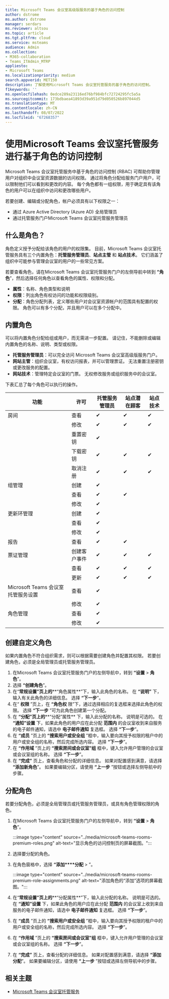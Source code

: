 ```yaml
---
title: Microsoft Teams 会议室高级版服务的基于角色的访问控制
author: dstrome
ms.author: dstrome
manager: serdars
ms.reviewer: altsou
ms.topic: article
ms.tgt.pltfrm: cloud
ms.service: msteams
audience: Admin
ms.collection:
- M365-collaboration
- Teams_ITAdmin_MTRP
appliesto:
- Microsoft Teams
ms.localizationpriority: medium
search.appverid: MET150
description: 了解使用Microsoft Teams 会议室托管服务的基于角色的访问控制。
f1keywords: ''
ms.openlocfilehash: 0edce289a23116ed76bf984bfc72724295fc5a5a
ms.sourcegitcommit: 173bdbaea41893d39a951d79d050526b897044d5
ms.translationtype: MT
ms.contentlocale: zh-CN
ms.lasthandoff: 08/07/2022
ms.locfileid: "67268357"
---
```

# <a name="role-based-access-control-with-the-microsoft-teams-rooms-managed-service"></a>使用Microsoft Teams 会议室托管服务进行基于角色的访问控制

Microsoft Teams 会议室托管服务中基于角色的访问控制 (RBAC) 可帮助你管理用户对组织中会议室资源数据的访问权限。 通过将角色分配给服务门户用户，可以限制他们可以看到和更改的内容。 每个角色都有一组权限，用于确定具有该角色的用户可以在组织中访问和更改哪些用户。

若要创建、编辑或分配角色，帐户必须具有以下权限之一：

- 通过 Azure Active Directory (Azure AD) 全局管理员
- 通过托管服务门户Microsoft Teams 会议室托管服务管理员

## <a name="what-is-a-role"></a>什么是角色？

角色定义授予分配给该角色的用户的权限集。 目前，Microsoft Teams 会议室托管服务具有三个内置角色：**托管服务管理员**、**站点主管** 和 **站点技术**。 它们涵盖了组织中可能参与管理会议室的用户的一些常见方案。

若要查看角色，请在Microsoft Teams 会议室托管服务门户的左侧导航中转到 **“角色**”，然后选择任何角色以查看角色的属性、权限和分配。  

- **属性**：名称、角色类型和说明
- **权限**：列出角色有权访问的功能和权限级别。
- **分配**：角色分配列表，定义哪些用户对会议室资源帐户的范围具有配置的权限。 角色可以有多个分配，并且用户可以在多个分配中。

## <a name="built-in-roles"></a>内置角色

可以将内置角色分配给组或用户，而无需进一步配置。 请记住，不能删除或编辑内置角色的名称、说明、类型或权限。

- **托管服务管理员**：可以完全访问 Microsoft Teams 会议室高级版服务门户。
- **网站主管**：组织会议室，有权访问报表，并可以管理票证。 无法重置注册密钥或更改服务的配置。  
- **网站技术**：管理特定会议室的门票。 无权修改服务或组织服务中的会议室。

下表汇总了每个角色可以执行的操作。

|功能 |许可 |托管服务管理员  |站点潜在顾客  |站点技术  |
|---------|---------|---------|---------|---------|
|房间     |查看        |&#10004;           |&#10004;           |&#10004;  |
|    |修改         |&#10004;           |&#10004;           |&#10004; |
|    |重置密钥         |&#10004;           |         ||
|    |下载密钥         |&#10004;           |&#10004;          |&#10004; |
|    |取消注册         |&#10004;           |&#10004;           |&#10004; |
|组管理   |创建         |&#10004;           |           ||
|    |查看       |&#10004;          |&#10004;           ||
|    |修改         |&#10004;           |           ||
|更新环管理    |创建         |&#10004;           |           ||
|    |查看         |&#10004;           |           ||
|    |修改         |&#10004;           |           ||
|报告   |查看        |&#10004;           |&#10004;           ||
|票证管理   |创建客户事件         |&#10004;           |&#10004;           |&#10004;  |
|    |查看         |&#10004;           |&#10004;           |&#10004;  |
|    |更新         |&#10004;           |&#10004;           |&#10004;  |
|Microsoft Teams 会议室托管服务设置    |查看         |&#10004;           |         ||
|    |修改        |&#10004;           |         ||
|角色管理    |查看         |&#10004;           |         ||
|    |修改         |&#10004;           |         ||

## <a name="create-a-custom-role"></a>创建自定义角色

如果内置角色不符合组织需求，则可以根据需要创建角色并配置其权限。 若要创建角色，必须是全局管理员或托管服务管理员。 

1. 在Microsoft Teams 会议室托管服务门户的左侧导航中，转到 **“设置** > **角色**”。
2. 选择 **“创建角色**”。
3. 在“**常规设置”页上的****“角色属性**”下，输入此角色的名称。 在 **“说明”** 下，输入有关此角色的详细信息。 选择 **“下一步**”。
4. 在“ **权限** ”页上，在 **“角色权** 限”下，通过选择相应的复选框来选择此角色的权限。 选择 **“下一步** ”可为此角色创建第一个分配。
5. 在 **“分配”页上的****“分配”属性** 下，输入此分配的名称。 说明是可选的。 在 **“通知”设置** 下，如果此角色的用户应在此分配 **范围内** 的会议室收到来自服务的电子邮件通知，请选中 **电子邮件通知** 复选框。 选择 **“下一步**”。
6. 在 **“成员** ”页上的 **“搜索用户或安全组** ”框中，输入要向其授予权限的租户中的用户或安全组的名称，然后完成所选内容。 选择 **“下一步**”。 
7. 在 **“作用域** ”页上的 **“搜索房间或会议室”组** 框中，键入允许用户管理的会议室或会议室组的名称。 选择 **“下一步**”。
8. 在 **“完成”** 页上，查看角色和分配的详细信息。 如果对配置感到满意，请选择 **“添加新角色**”。 如果要编辑分区，请使用 **“上一步** ”按钮或选择左侧导航中的步骤。  

## <a name="assign-a-role"></a>分配角色

若要分配角色，必须是全局管理员或托管服务管理员，或具有角色管理权限的角色。

1. 在Microsoft Teams 会议室托管服务门户的左侧导航中，转到 **“设置** > **角色**”。

    :::image type="content" source="../media/microsoft-teams-rooms-premium-roles.png" alt-text="显示角色的访问控制页的屏幕截图。":::

2. 选择要分配的角色。
3. 在角色窗格中，选择 **“添加****分配** > ”。

    :::image type="content" source="../media/microsoft-teams-rooms-premium-role-assignments.png" alt-text="添加角色的“添加”选项的屏幕截图。":::

4. 在“**常规设置”页上的****“分配属性**”下，输入此分配的名称。 说明是可选的。 在 **“通知”设置** 下，如果此角色的用户应在此分配 **范围内** 的会议室上收到来自服务的电子邮件通知，请选中 **电子邮件通知** 复选框。 选择 **“下一步**”。 
5. 在 **“成员** ”页上的 **“搜索用户或安全组** ”框中，输入要向其授予权限的租户中的用户或安全组的名称，然后完成所选内容。 选择 **“下一步**”。 
6. 在 **“作用域** ”页上的 **“搜索房间或会议室”组** 框中，键入允许用户管理的会议室或会议室组的名称。 选择 **“下一步**”。
7. 在 **“完成”** 页上，查看分配的详细信息。 如果对配置感到满意，请选择 **“添加分配**”。 如果要编辑分区，请使用 **“上一步** ”按钮或选择左侧导航中的步骤。  

## <a name="related-topics"></a>相关主题

- [Microsoft Teams 会议室托管服务](microsoft-teams-rooms-premium.md)
